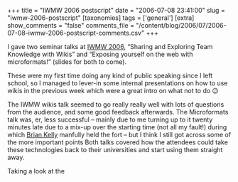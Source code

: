 +++
title = "IWMW 2006 postscript"
date = "2006-07-08 23:41:00"
slug = "iwmw-2006-postscript"
[taxonomies]
tags = ['general']
[extra]
show_comments = "false"
comments_file = "/content/blog/2006/07/2006-07-08-iwmw-2006-postscript-comments.csv"
+++

I gave two seminar talks at [IWMW 2006](http://www.ukoln.ac.uk/web-focus/events/workshops/webmaster-2006/ "Institutional Web Management Workshop 2006"), “Sharing and Exploring Team Knowledge with Wikis” and “Exposing yourself on the web with microformats!” (slides for both to come).

These were my first time doing any kind of public speaking since I left school, so I managed to lever-in some internal presentations on how to use wikis in the previous week which were a great intro on what not to do 😉

The IWMW wikis talk seemed to go really really well with lots of questions from the audience, and some good feedback afterwards. The Microformats talk was, er, less successful – mainly due to me turning up to it twenty minutes late due to a mix-up over the starting time (not all my fault!) during which [Brian Kelly](http://www.ukoln.ac.uk/ukoln/staff/b.kelly/ "Brian Kelly") manfully held the fort – but I think I still got across some of the more important points Both talks covered how the attendees could take these technologies back to their universities and start using them straight away.

Taking a look at the [](http://www.ukoln.ac.uk/web-focus/events/workshops/webmaster-2006/timetable/ "<font size=3>Institutional Web Management Workshop 2006: Quality MattersWorkshop Timetable</font>“>event schedule</a> is a really good round-up of where the IT departments of UK universities are at the moment (among other things, worrying about Web 2.oh and if/how they should be able to integrate its principles, just like any other enterprise IT department).</p>
")
